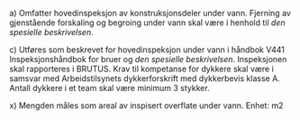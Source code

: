 a) Omfatter hovedinspeksjon av konstruksjonsdeler under vann.
Fjerning av gjenstående forskaling og begroing under vann skal være i henhold til *den spesielle beskrivelsen*.

c) Utføres som beskrevet for hovedinspeksjon under vann i håndbok V441 Inspeksjonshåndbok for bruer og *den spesielle beskrivelsen*. Inspeksjonen skal rapporteres i BRUTUS.
Krav til kompetanse for dykkere skal være i samsvar med Arbeidstilsynets dykkerforskrift med dykkerbevis klasse A. Antall dykkere i et team skal være minimum 3 stykker.

x) Mengden måles som areal av inspisert overflate under vann. Enhet: m2

